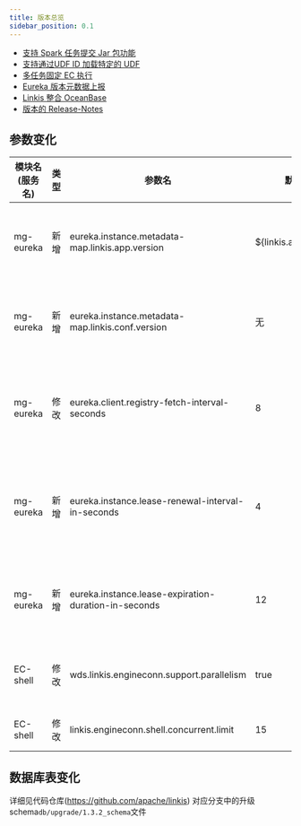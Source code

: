 ```yaml
---
title: 版本总览
sidebar_position: 0.1
--- 
```


- [支持 Spark 任务提交 Jar 包功能](./spark-submit-jar.md)
- [支持通过UDF ID 加载特定的 UDF](./load-udf-by-udfid.md)
- [多任务固定 EC 执行](./ec-fix-label.md)
- [Eureka 版本元数据上报](./eureka-version-metadata.md)
- [Linkis 整合 OceanBase](/blog/2023/03/08/linkis-integration-with-oceanbase)
- [版本的 Release-Notes](/download/release-notes-1.3.2)



## 参数变化 

| 模块名(服务名)| 类型  |     参数名                                                | 默认值             | 描述                                                    |
| ----------- | ----- | -------------------------------------------------------- | ---------------- | ------------------------------------------------------- |
| mg-eureka | 新增 | eureka.instance.metadata-map.linkis.app.version  | ${linkis.app.version} | Eureka元数据上报Linkis应用版本信息|
| mg-eureka | 新增 | eureka.instance.metadata-map.linkis.conf.version | 无 | Eureka元数据上报Linkis服务版本信息 |
| mg-eureka | 修改 | eureka.client.registry-fetch-interval-seconds | 8 | Eureka Client拉取服务注册信息间隔时间（秒） |
| mg-eureka | 新增 | eureka.instance.lease-renewal-interval-in-seconds | 4 | eureka client发送心跳给server端的频率（秒）|
| mg-eureka | 新增 | eureka.instance.lease-expiration-duration-in-seconds | 12 | eureka 等待下一次心跳的超时时间（秒）|
| EC-shell | 修改 | wds.linkis.engineconn.support.parallelism | true | 是否开启 shell 任务并行执行|
| EC-shell | 修改 | linkis.engineconn.shell.concurrent.limit | 15 | shell 任务并发数 |


## 数据库表变化 
详细见代码仓库(https://github.com/apache/linkis) 对应分支中的升级schema`db/upgrade/1.3.2_schema`文件

